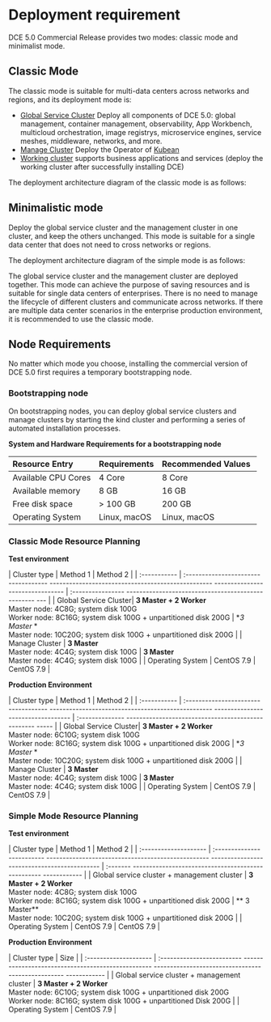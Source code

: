 # Deployment requirement

DCE 5.0 Commercial Release provides two modes: classic mode and minimalist mode.

## Classic Mode

The classic mode is suitable for multi-data centers across networks and regions, and its deployment mode is:

- [Global Service Cluster](../../kpanda/07UserGuide/Clusters/ClusterRole.md#_1) Deploy all components of DCE 5.0: global management, container management, observability, App Workbench, multicloud orchestration, image registrys, microservice engines, service meshes, middleware, networks, and more.
- [Manage Cluster](../../kpanda/07UserGuide/Clusters/ClusterRole.md#_2) Deploy the Operator of [Kubean](https://github.com/kubean-io/kubean)
- [Working cluster](../../kpanda/07UserGuide/Clusters/ClusterRole.md#_3) supports business applications and services (deploy the working cluster after successfully installing DCE)

The deployment architecture diagram of the classic mode is as follows:



## Minimalistic mode

Deploy the global service cluster and the management cluster in one cluster, and keep the others unchanged. This mode is suitable for a single data center that does not need to cross networks or regions.

The deployment architecture diagram of the simple mode is as follows:



The global service cluster and the management cluster are deployed together. This mode can achieve the purpose of saving resources and is suitable for single data centers of enterprises.
There is no need to manage the lifecycle of different clusters and communicate across networks. If there are multiple data center scenarios in the enterprise production environment, it is recommended to use the classic mode.

## Node Requirements

No matter which mode you choose, installing the commercial version of DCE 5.0 first requires a temporary bootstrapping node.

### Bootstrapping node

On bootstrapping nodes, you can deploy global service clusters and manage clusters by starting the kind cluster and performing a series of automated installation processes.

**System and Hardware Requirements for a bootstrapping node**

| Resource Entry | Requirements | Recommended Values ​​|
| :------------ | :------------ | :----------- |
| Available CPU Cores | 4 Core | 8 Core |
| Available memory | 8 GB | 16 GB |
| Free disk space | > 100 GB | 200 GB |
| Operating System | Linux, macOS | Linux, macOS |

### Classic Mode Resource Planning

**Test environment**

| Cluster type | Method 1 | Method 2 |
| :----------- | :----------------------------------- -------------------------------------------------- -------------------------------- | :---------------- -------------------------------------------------- --- |
| Global Service Cluster| **3 Master + 2 Worker** <br />Master node: 4C8G; system disk 100G <br />Worker node: 8C16G; system disk 100G + unpartitioned disk 200G | **3 Master* *<br />Master node: 10C20G; system disk 100G + unpartitioned disk 200G |
| Manage Cluster | **3 Master** <br />Master node: 4C4G; system disk 100G | **3 Master** <br />Master node: 4C4G; system disk 100G |
| Operating System | CentOS 7.9 | CentOS 7.9 |

**Production Environment**

| Cluster type | Method 1 | Method 2 |
| :----------- | :----------------------------------- -------------------------------------------------- ---------------------------------- | :-------------- -------------------------------------------------- ----- |
| Global Service Cluster| **3 Master + 2 Worker** <br />Master node: 6C10G; system disk 100G <br />Worker node: 8C16G; system disk 100G + unpartitioned disk 200G | **3 Master* *<br />Master node: 10C20G; system disk 100G + unpartitioned disk 200G |
| Manage Cluster | **3 Master** <br />Master node: 4C4G; system disk 100G | **3 Master** <br />Master node: 4C4G; system disk 100G |
| Operating System | CentOS 7.9 | CentOS 7.9 |

### Simple Mode Resource Planning

**Test environment**

| Cluster type | Method 1 | Method 2 |
| :-------------------- | :------------------------- -------------------------------------------------- -------------------------------------------- | :------- -------------------------------------------------- ------------ |
| Global service cluster + management cluster | **3 Master + 2 Worker** <br />Master node: 4C8G; system disk 100G <br />Worker node: 8C16G; system disk 100G + unpartitioned disk 200G | ** 3 Master**<br />Master node: 10C20G; system disk 100G + unpartitioned disk 200G |
| Operating System | CentOS 7.9 | CentOS 7.9 |

**Production Environment**

| Cluster type | Size |
| :-------------------- | :------------------------- -------------------------------------------------- -------------------------------------------------- ------------ |
| Global service cluster + management cluster | **3 Master + 2 Worker** <br />Master node: 6C10G; system disk 100G + unpartitioned disk 200G <br />Worker node: 8C16G; system disk 100G + unpartitioned Disk 200G |
| Operating System | CentOS 7.9 |